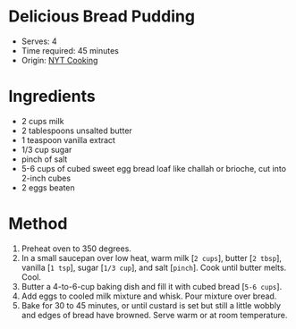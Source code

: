 # Delicious Bread Pudding
* Serves: 4
* Time required: 45 minutes
* Origin: [NYT Cooking](https://cooking.nytimes.com/recipes/1012636-simple-bread-pudding)

# Ingredients
* 2 cups milk
* 2 tablespoons unsalted butter
* 1 teaspoon vanilla extract
* 1/3 cup sugar
* pinch of salt
* 5-6 cups of cubed sweet egg bread loaf like challah or brioche, cut into 2-inch cubes
* 2 eggs beaten

# Method
1. Preheat oven to 350 degrees.
1. In a small saucepan over low heat, warm milk [`2 cups`], butter [`2 tbsp`], vanilla [`1 tsp`], sugar [`1/3 cup`], and salt [`pinch`]. Cook until butter melts. Cool.
1. Butter a 4-to-6-cup baking dish and fill it with cubed bread [`5-6 cups`].
1. Add eggs to cooled milk mixture and whisk. Pour mixture over bread.
1. Bake for 30 to 45 minutes, or until custard is set but still a little wobbly and edges of bread have browned. Serve warm or at room temperature.
